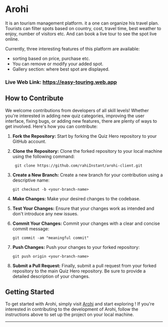 # Arohi

It is an tourism management platform. it a one can organize his travel plan. Tourists can filter spots based on country, cost, travel time, best weather to enjoy, number of visitors etc. And can book a live tour to see the spot live online.

Currently, three interesting features of this platform are available:

- sorting based on price, purchase etc.
- You can remove or modify your added spot.
- Gallery section: where best spot are displayed.

### Live Web Link: https://easy-touring.web.app

## How to Contribute

We welcome contributions from developers of all skill levels! Whether you're interested in adding new quiz categories, improving the user interface, fixing bugs, or adding new features, there are plenty of ways to get involved. Here's how you can contribute:

1. **Fork the Repository:** Start by forking the Quiz Hero repository to your GitHub account.

2. **Clone the Repository:** Clone the forked repository to your local machine using the following command:
   ```
    git clone https://github.com/rahiInstant/arohi-client.git
   ```
4. **Create a New Branch:** Create a new branch for your contribution using a descriptive name:
   ```
   git checkout -b <your-branch-name>
   ```
6. **Make Changes:** Make your desired changes to the codebase.

5. **Test Your Changes:** Ensure that your changes work as intended and don't introduce any new issues.

6. **Commit Your Changes:** Commit your changes with a clear and concise commit message:
    ```
    git commit -am "meaningful commit"
    ```
8. **Push Changes:** Push your changes to your forked repository:
   ```
   git push origin <your-branch-name>
   ```
10. **Submit a Pull Request:** Finally, submit a pull request from your forked repository to the main Quiz Hero repository. Be sure to provide a detailed description of your changes.

## Getting Started

To get started with Arohi, simply visit [Arohi](https://github.com/rahiInstant/arohi-client.git) and start exploring ! If you're interested in contributing to the development of Arohi, follow the instructions above to set up the project on your local machine.


---

